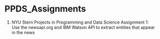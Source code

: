 # PPDS_Assignments

1. NYU Stern Projects in Programming and Data Science Assignment 1:  Use the newsapi.org and IBM Watson API to extract entities that appear in the news
